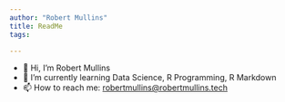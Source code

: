 ```yaml
---
author: "Robert Mullins"
title: ReadMe
tags:

---
```


- 👋 Hi, I’m Robert Mullins
- 🌱 I’m currently learning Data Science, R Programming, R Markdown
- 📫 How to reach me: robertmullins@robertmullins.tech

<!---
banditFox/banditFox is a ✨ special ✨ repository because its `README.md` (this file) appears on your GitHub profile.
You can click the Preview link to take a look at your changes.
--->
